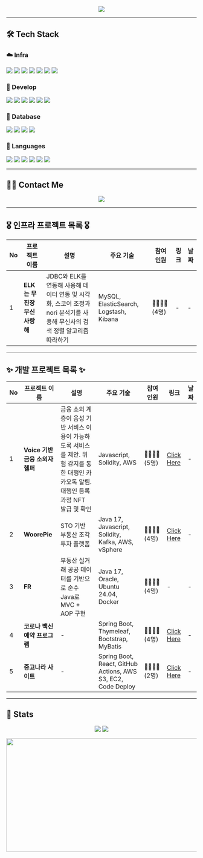 <p align="center">
  <img src="https://capsule-render.vercel.app/api?type=soft&color=4b6cb7,e0eafc&height=150&section=header&text=Welcome%20to%20Ryan's%20Lab&fontColor=ffffff&fontSize=40&fontAlignY=40&desc=Back-End%20Developer%20%7C%20Maybe%20Infra%20Engineer&descAlignY=60&descAlign=50"/>
</p>

---

## 🛠 Tech Stack

### ☁️ Infra
<p>
  <img src="https://img.shields.io/badge/Amazon AWS-232F3E?style=for-the-badge&logo=amazonaws&logoColor=white"/>
  <img src="https://img.shields.io/badge/Docker-2496ED?style=for-the-badge&logo=docker&logoColor=white"/>
  <img src="https://img.shields.io/badge/Elasticsearch-005571?style=for-the-badge&logo=elasticsearch&logoColor=white"/>
  <img src="https://img.shields.io/badge/Kubernetes-326CE5?style=for-the-badge&logo=kubernetes&logoColor=white"/>
  <img src="https://img.shields.io/badge/Jenkins-D24939?style=for-the-badge&logo=jenkins&logoColor=white"/>
  <img src="https://img.shields.io/badge/Prometheus-E6522C?style=for-the-badge&logo=prometheus&logoColor=white"/>
  <img src="https://img.shields.io/badge/Kafka-231F20?style=for-the-badge&logo=apachekafka&logoColor=white"/>
</p>

### 🧠 Develop
<p>
  <img src="https://img.shields.io/badge/Spring Boot-6DB33F?style=for-the-badge&logo=springboot&logoColor=white"/>
  <img src="https://img.shields.io/badge/Spring Data JPA-59666C?style=for-the-badge&logo=spring&logoColor=white"/>
  <img src="https://img.shields.io/badge/JDBC-007396?style=for-the-badge&logo=java&logoColor=white"/>
  <img src="https://img.shields.io/badge/MyBatis-00618A?style=for-the-badge&logo=apache&logoColor=white"/>
  <img src="https://img.shields.io/badge/Node.js-339933?style=for-the-badge&logo=nodedotjs&logoColor=white"/>
  <img src="https://img.shields.io/badge/React-61DAFB?style=for-the-badge&logo=react&logoColor=black"/>
</p>

### 💾 Database
<p>
  <img src="https://img.shields.io/badge/MySQL-4479A1?style=for-the-badge&logo=mysql&logoColor=white"/>
  <img src="https://img.shields.io/badge/Oracle-F80000?style=for-the-badge&logo=oracle&logoColor=white"/>
  <img src="https://img.shields.io/badge/PostgreSQL-4169E1?style=for-the-badge&logo=postgresql&logoColor=white"/>
  <img src="https://img.shields.io/badge/Redis-DC382D?style=for-the-badge&logo=redis&logoColor=white"/>
</p>

### 🧬 Languages
<p>
  <img src="https://img.shields.io/badge/Java-007396?style=for-the-badge&logo=java&logoColor=white"/>
  <img src="https://img.shields.io/badge/C-A8B9CC?style=for-the-badge&logo=c&logoColor=black"/>
  <img src="https://img.shields.io/badge/C++-00599C?style=for-the-badge&logo=c%2B%2B&logoColor=white"/>
  <img src="https://img.shields.io/badge/Python-3776AB?style=for-the-badge&logo=python&logoColor=white"/>
  <img src="https://img.shields.io/badge/Javascript-F7DF1E?style=for-the-badge&logo=javascript&logoColor=black"/>
  <img src="https://img.shields.io/badge/Solidity-363636?style=for-the-badge&logo=solidity&logoColor=white"/>
</p>


---

## 🧑‍💻 Contact Me

<p align="center">
  <a href="https://cooolryan.tistory.com/"><img src="https://img.shields.io/badge/Tistory-000000?style=flat&logo=Tistory&logoColor=white"/></a>
</p>

---

## 🎖️ 인프라 프로젝트 목록 🎖️

| No | 프로젝트 이름 | 설명 | 주요 기술 | 참여 인원 | 링크 | 날짜 |
|----|---------------|------|-----------|----------|------|------|
| 1  | **ELK는 무진장 무신사랑해** | JDBC와 ELK를 연동해 사용해 데이터 연동 및 시각화, 스코어 조정과 nori 분석기를 사용해 무신사의 검색 정렬 알고리즘 따라하기 | MySQL, ElasticSearch, Logstash, Kibana | 👨‍👨‍👦‍👦 (4명) | - | - |

---

## ✨ 개발 프로젝트 목록 ✨

| No | 프로젝트 이름 | 설명 | 주요 기술 | 참여 인원 | 링크 | 날짜 |
|----|---------------|------|-----------|----------|------|------|
| 1 | **Voice 기반 금융 소외자 헬퍼** | 금융 소외 계층이 음성 기반 서비스 이용이 가능하도록 서비스를 제안. 위험 감지를 통한 대행인 카카오톡 알림. 대행인 등록 과정 NFT 발급 및 확인 | Javascript, Solidity, AWS | 👨‍👨‍👦‍👦 (5명) | [Click Here](https://github.com/2025-PinTech-Hackathon/team01-blockchain) | - |
| 2 | **WoorePie** | STO 기반 부동산 조각 투자 플랫폼 | Java 17, Javascript, Solidity, Kafka, AWS, vSphere | 👨‍👨‍👦‍👦 (4명) | [Click Here](https://github.com/orgs/woorepie/repositories) | - |
| 3 | **FR** | 부동산 실거래 공공 데이터를 기반으로 순수 Java로 MVC + AOP 구현 | Java 17, Oracle, Ubuntu 24.04, Docker | 👨‍👨‍👦‍👦 (4명) | - | - |
| 4 | **코로나 백신 예약 프로그램** | - | Spring Boot, Thymeleaf, Bootstrap, MyBatis | 👨‍👨‍👦‍👦 (4명) | [Click Here](https://github.com/KW-gugugaga/DB_Vaccine) | - |
| 5 | **중고나라 사이트** | - | Spring Boot, React, GitHub Actions, AWS S3, EC2, Code Deploy | 👨‍👨‍👦‍👦 (2명) | [Click Here](https://github.com/CEDB2024/Joonggonara) | - |


---

## 🏅 Stats

<p align="center">
  <img src="https://github-readme-stats.vercel.app/api?username=CooolRyan&bg_color=180,8dcea1,00000000&title_color=ffffff&text_color=ffffff"/>
  <img src="https://github-readme-stats.vercel.app/api/top-langs/?username=CooolRyan&layout=compact&bg_color=180,8dcea1,00000000&title_color=ffffff&text_color=ffffff"/>
</p>

<div align="center">
  <a href="https://www.gitanimals.org/en_US?utm_medium=image&utm_source=CooolRyan&utm_content=farm">
  <img
    src="https://render.gitanimals.org/farms/CooolRyan"
    width="600"
    height="300"
  />
  </a>
</div>
